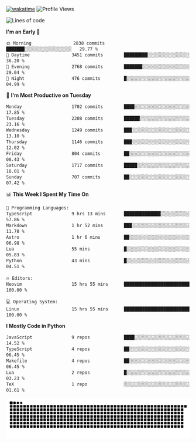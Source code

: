 [![wakatime](https://wakatime.com/badge/user/b920b284-3cde-4cd4-b72e-f7f22d050b16.svg)](https://wakatime.com/@b920b284-3cde-4cd4-b72e-f7f22d050b16)
![Profile Views](http://img.shields.io/badge/Profile%20Views-4586-blue)
<!--START_SECTION:waka-->
![Lines of code](https://img.shields.io/badge/From%20Hello%20World%20I%27ve%20Written-7.3%20million%20lines%20of%20code-blue)

**I'm an Early 🐤** 

```text
🌞 Morning                2838 commits        ███████░░░░░░░░░░░░░░░░░░   29.77 % 
🌆 Daytime                3451 commits        █████████░░░░░░░░░░░░░░░░   36.20 % 
🌃 Evening                2768 commits        ███████░░░░░░░░░░░░░░░░░░   29.04 % 
🌙 Night                  476 commits         █░░░░░░░░░░░░░░░░░░░░░░░░   04.99 % 
```
📅 **I'm Most Productive on Tuesday** 

```text
Monday                   1702 commits        ████░░░░░░░░░░░░░░░░░░░░░   17.85 % 
Tuesday                  2208 commits        ██████░░░░░░░░░░░░░░░░░░░   23.16 % 
Wednesday                1249 commits        ███░░░░░░░░░░░░░░░░░░░░░░   13.10 % 
Thursday                 1146 commits        ███░░░░░░░░░░░░░░░░░░░░░░   12.02 % 
Friday                   804 commits         ██░░░░░░░░░░░░░░░░░░░░░░░   08.43 % 
Saturday                 1717 commits        █████░░░░░░░░░░░░░░░░░░░░   18.01 % 
Sunday                   707 commits         ██░░░░░░░░░░░░░░░░░░░░░░░   07.42 % 
```


📊 **This Week I Spent My Time On** 

```text
💬 Programming Languages: 
TypeScript               9 hrs 13 mins       ██████████████░░░░░░░░░░░   57.86 % 
Markdown                 1 hr 52 mins        ███░░░░░░░░░░░░░░░░░░░░░░   11.78 % 
Astro                    1 hr 6 mins         ██░░░░░░░░░░░░░░░░░░░░░░░   06.98 % 
Lua                      55 mins             █░░░░░░░░░░░░░░░░░░░░░░░░   05.83 % 
Python                   43 mins             █░░░░░░░░░░░░░░░░░░░░░░░░   04.51 % 

🔥 Editors: 
Neovim                   15 hrs 55 mins      █████████████████████████   100.00 % 

💻 Operating System: 
Linux                    15 hrs 55 mins      █████████████████████████   100.00 % 
```

**I Mostly Code in Python** 

```text
JavaScript               9 repos             ████░░░░░░░░░░░░░░░░░░░░░   14.52 % 
TypeScript               4 repos             ██░░░░░░░░░░░░░░░░░░░░░░░   06.45 % 
Makefile                 4 repos             ██░░░░░░░░░░░░░░░░░░░░░░░   06.45 % 
Lua                      2 repos             █░░░░░░░░░░░░░░░░░░░░░░░░   03.23 % 
TeX                      1 repo              ░░░░░░░░░░░░░░░░░░░░░░░░░   01.61 % 
```




<!--END_SECTION:waka-->
![Snake animation](https://raw.githubusercontent.com/timmypidashev/timmypidashev/main/commits.svg)
